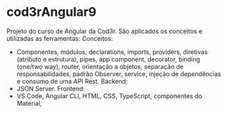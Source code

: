 # cod3rAngular9
Projeto do curso de Angular da Cod3r.
São aplicados os conceitos e utilizadas as ferramentas:
Conceitos:
  - Componentes, módulos, declarations, imports, providers, diretivas (atributo e estrutura), pipes, app component, decorator, binding (one/two way), 
  router, orientação a objetos, separação de responsabilidades, padrão Observer, service, injeção de dependências e consumo de uma API Rest.
Backend: 
  - JSON Server.
Frontend:
  - VS Code, Angular CLI, HTML, CSS, TypeScript, componentes do Material, 
